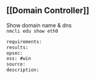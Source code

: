 
## [[Domain Controller]]
Show domain name & dns  
`nmcli edu show eth0`


```meta
requirements: 
results: 
opsec: 
oss: #win
source: 
description: 
```